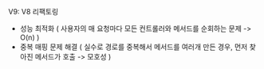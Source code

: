 V9: V8 리팩토링

- 성능 최적화 ( 사용자의 매 요청마다 모든 컨트롤러와 메서드를 순회하는 문제 -> O(n) )
- 중복 매핑 문제 해결 ( 실수로 경로를 중복해서 메서드를 여러개 만든 경우, 먼저 찾아진 메서드가 호출 -> 모호성 )